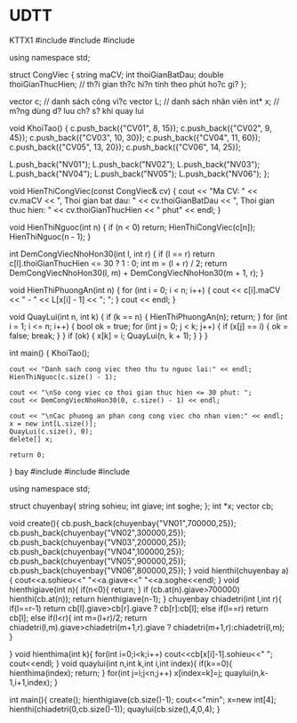 # UDTT
KTTX1
#include <iostream>
#include <vector>
#include <string>

using namespace std;

struct CongViec {
    string maCV;
    int thoiGianBatDau;
    double thoiGianThucHien; // th?i gian th?c hi?n tính theo phút ho?c gi?
};

vector<CongViec> c; // danh sách công vi?c
vector<string> L;    // danh sách nhân viên
int* x;              // m?ng dùng d? luu ch? s? khi quay lui

void KhoiTao() {
    c.push_back({"CV01", 8, 15});
    c.push_back({"CV02", 9, 45});
    c.push_back({"CV03", 10, 30});
    c.push_back({"CV04", 11, 60});
    c.push_back({"CV05", 13, 20});
    c.push_back({"CV06", 14, 25});
   
   L.push_back("NV01");
    L.push_back("NV02");
    L.push_back("NV03");
    L.push_back("NV04");
    L.push_back("NV05");
    L.push_back("NV06");
};

void HienThiCongViec(const CongViec& cv) {
    cout << "Ma CV: " << cv.maCV << ", Thoi gian bat dau: " << cv.thoiGianBatDau 
         << ", Thoi gian thuc hien: " << cv.thoiGianThucHien << " phut" << endl;
}

void HienThiNguoc(int n) {
    if (n < 0)
        return;
    HienThiCongViec(c[n]);
    HienThiNguoc(n - 1);
}

int DemCongViecNhoHon30(int l, int r) {
    if (l == r)
        return c[l].thoiGianThucHien <= 30 ? 1 : 0;
    int m = (l + r) / 2;
    return DemCongViecNhoHon30(l, m) + DemCongViecNhoHon30(m + 1, r);
}

void HienThiPhuongAn(int n) {
    for (int i = 0; i < n; i++) {
        cout << c[i].maCV << " - " << L[x[i] - 1] << "; ";
    }
    cout << endl;
}

void QuayLui(int n, int k) {
    if (k == n) {
        HienThiPhuongAn(n);
        return;
    }
    for (int i = 1; i <= n; i++) {
        bool ok = true;
        for (int j = 0; j < k; j++) {
            if (x[j] == i) {
                ok = false;
                break;
            }
        }
        if (ok) {
            x[k] = i;
            QuayLui(n, k + 1);
        }
    }
}

int main() {
    KhoiTao();
    
    cout << "Danh sach cong viec theo thu tu nguoc lai:" << endl;
    HienThiNguoc(c.size() - 1);

    cout << "\nSo cong viec co thoi gian thuc hien <= 30 phut: ";
    cout << DemCongViecNhoHon30(0, c.size() - 1) << endl;

    cout << "\nCac phuong an phan cong cong viec cho nhan vien:" << endl;
    x = new int[L.size()];
    QuayLui(c.size(), 0);
    delete[] x;

    return 0;
}
bay
#include<iostream>
#include<string>
#include<vector>

using namespace std;

struct chuyenbay{
	string sohieu;
	int giave;
	int soghe;
};
int *x;
vector<chuyenbay> cb;

void create(){
	cb.push_back(chuyenbay{"VN01",700000,25});
	cb.push_back(chuyenbay{"VN02",300000,25});
	cb.push_back(chuyenbay{"VN03",200000,25});
	cb.push_back(chuyenbay{"VN04",100000,25});
	cb.push_back(chuyenbay{"VN05",900000,25});
	cb.push_back(chuyenbay{"VN06",800000,25});
}
void hienthi(chuyenbay a){
	cout<<a.sohieu<<" "<<a.giave<<" "<<a.soghe<<endl;
}
void hienthigiave(int n){
	if(n<0){
		return;
	}
	if (cb.at(n).giave>700000)
		hienthi(cb.at(n));
	return hienthigiave(n-1);
}
chuyenbay chiadetri(int l,int r){
	if(l==r-1)
		return cb[l].giave>cb[r].giave ? cb[r]:cb[l];
	else if(l==r)
		return cb[l];
	else if(l<r){
	int m=(l+r)/2;
		return chiadetri(l,m).giave>chiadetri(m+1,r).giave ? chiadetri(m+1,r):chiadetri(l,m);
}

}
void hienthima(int k){
	 for(int i=0;i<k;i++)
	 	cout<<cb[x[i]-1].sohieu<<" ";
		 cout<<endl;
}
void quaylui(int n,int k,int i,int index){
	if(k==0){
		hienthima(index);
		return;
	}
	for(int j=i;j<n;j++)
		x[index=k]=j;
	quaylui(n,k-1,i+1,index);
}


int main(){
	create();
	hienthigiave(cb.size()-1);
	cout<<"min";
	x=new int[4];
	hienthi(chiadetri(0,cb.size()-1));
	quaylui(cb.size(),4,0,4);
}
